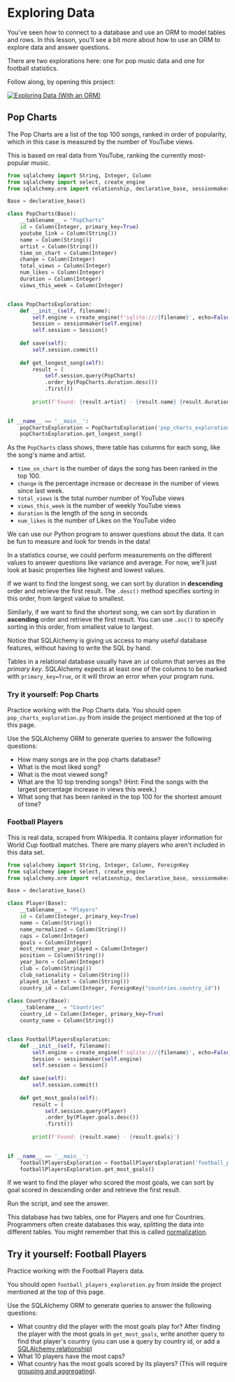 # Exploring Data

You've seen how to connect to a database and use an ORM to model tables and rows. In this lesson, you'll see a bit more about how to use an ORM to explore data and answer questions.

There are two explorations here: one for pop music data and one for football statistics.

Follow along, by opening this project:

<a href="https://classroom.github.com/a/8xhgZMis" target="_blank"><img src="https://img.shields.io/static/v1?label=Open%20Project&message=Exploring%20Data%20(With%20an%20ORM)&color=blue" alt="Exploring Data (With an ORM)" /></a>
<!-- https://github.com/kibo-programming-2-jan-23/exploring-data-orm -->

## Pop Charts

The Pop Charts are a list of the top 100 songs, ranked in order of popularity, which in this case is measured by the number of YouTube views.

This is based on real data from YouTube, ranking the currently most-popular music.

```python
from sqlalchemy import String, Integer, Column
from sqlalchemy import select, create_engine
from sqlalchemy.orm import relationship, declarative_base, sessionmaker

Base = declarative_base()

class PopCharts(Base):
    __tablename__ = "PopCharts"
    id = Column(Integer, primary_key=True)
    youtube_link = Column(String())
    name = Column(String())
    artist = Column(String())
    time_on_chart = Column(Integer)
    change = Column(Integer)
    total_views = Column(Integer)
    num_likes = Column(Integer)
    duration = Column(Integer)
    views_this_week = Column(Integer)


class PopChartsExploration:
    def __init__(self, filename):
        self.engine = create_engine(f'sqlite:///{filename}', echo=False)
        Session = sessionmaker(self.engine)
        self.session = Session()
    
    def save(self):
        self.session.commit()
            
    def get_longest_song(self):
        result = (
            self.session.query(PopCharts)
            .order_by(PopCharts.duration.desc())
            .first())
            
        print(f'Found: {result.artist} - {result.name} {result.duration}')
        

if __name__ == '__main__':
    popChartsExploration = PopChartsExploration('pop_charts_exploration.db')
    popChartsExploration.get_longest_song()
```


As the `PopCharts` class shows, there table has columns for each song, like the song's name and artist. 

* `time_on_chart` is the number of days the song has been ranked in the top 100. 
* `change` is the percentage increase or decrease in the number of views since last week.
* `total_views` is the total number number of YouTube views
* `views_this_week` is the number of weekly YouTube views
* `duration` is the length of the song in seconds
* `num_likes` is the number of Likes on the YouTube video

We can use our Python program to answer questions about the data. It can be fun to measure and look for trends in the data!

In a statistics course, we could perform measurements on the different values to answer questions like variance and average. For now, we'll just look at basic properties like highest and lowest values.

If we want to find the longest song, we can sort by duration in **descending** order and retrieve the first result. The `.desc()` method specifies sorting in this order, from largest value to smallest.

Similarly, if we want to find the shortest song, we can sort by duration in **ascending** order and retrieve the first result. You can use `.asc()` to specify sorting in this order, from smallest value to largest.

Notice that SQLAlchemy is giving us access to many useful database features, without having to write the SQL by hand.

Tables in a relational database usually have an `id` column that serves as the *primary key*. SQLAlchemy expects at least one of the columns to be marked with `primary_key=True`, or it will throw an error when your program runs.

### Try it yourself: Pop Charts 

Practice working with the Pop Charts data. You should open `pop_charts_exploration.py` from inside the project mentioned at the top of this page.

Use the SQLAlchemy ORM to generate queries to answer the following questions:

* How many songs are in the pop charts database?
* What is the most liked song?
* What is the most viewed song?
* What are the 10 top trending songs? (Hint: Find the songs with the largest percentage increase in views this week.)
* What song that has been ranked in the top 100 for the shortest amount of time?

### Football Players

This is real data, scraped from Wikipedia. It contains player information for World Cup football matches. There are many players who aren't included in this data set.


```python
from sqlalchemy import String, Integer, Column, ForeignKey
from sqlalchemy import select, create_engine
from sqlalchemy.orm import relationship, declarative_base, sessionmaker

Base = declarative_base()

class Player(Base):
    __tablename__ = "Players"
    id = Column(Integer, primary_key=True)
    name = Column(String())
    name_normalized = Column(String())
    caps = Column(Integer)
    goals = Column(Integer)
    most_recent_year_played = Column(Integer)
    position = Column(String())
    year_born = Column(Integer)
    club = Column(String())
    club_nationality = Column(String())
    played_in_latest = Column(String())
    country_id = Column(Integer, ForeignKey("countries.country_id"))
    
class Country(Base):
    __tablename__ = "Countries"
    country_id = Column(Integer, primary_key=True)
    county_name = Column(String())


class FootballPlayersExploration:
    def __init__(self, filename):
        self.engine = create_engine(f'sqlite:///{filename}', echo=False)
        Session = sessionmaker(self.engine)
        self.session = Session()
    
    def save(self):
        self.session.commit()
            
    def get_most_goals(self):
        result = (
            self.session.query(Player)
            .order_by(Player.goals.desc())
            .first())
            
        print(f'Found: {result.name} - {result.goals}')
        

if __name__ == '__main__':
    footballPlayersExploration = FootballPlayersExploration('football_players_exploration.db')
    footballPlayersExploration.get_most_goals()
```

If we want to find the player who scored the most goals, we can sort by goal scored in descending order and retrieve the first result.

Run the script, and see the answer. 

This database has two tables, one for Players and one for Countries. Programmers often create databases this way, splitting the data into different tables. You might remember that this is called [normalization](https://web-app-development.vercel.app/lessons/data-modeling/relations-and-normalization.html).

## Try it yourself: Football Players

Practice working with the Football Players data.

You should open `football_players_exploration.py` from inside the project mentioned at the top of this page.

Use the SQLAlchemy ORM to generate queries to answer the following questions:

* What country did the player with the most goals play for? After finding the player with the most goals in `get_most_goals`, write another query to find that player's country (you can use a query by country id, or add a [SQLAlchemy relationship](https://docs.sqlalchemy.org/en/14/tutorial/orm_related_objects.html#tutorial-orm-related-objects))
* What 10 players have the most caps?
* What country has the most goals scored by its players? (This will require [grouping and aggregating](https://docs.sqlalchemy.org/en/20/tutorial/data_select.html#aggregate-functions-with-group-by-having)).
